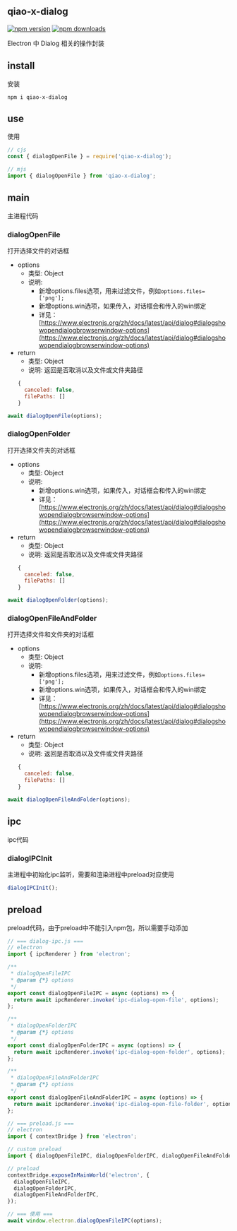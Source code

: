 ## qiao-x-dialog

[![npm version](https://img.shields.io/npm/v/qiao-x-dialog.svg?style=flat-square)](https://www.npmjs.org/package/qiao-x-dialog)
[![npm downloads](https://img.shields.io/npm/dm/qiao-x-dialog.svg?style=flat-square)](https://npm-stat.com/charts.html?package=qiao-x-dialog)

Electron 中 Dialog 相关的操作封装

## install

安装

```shell
npm i qiao-x-dialog
```

## use

使用

```javascript
// cjs
const { dialogOpenFile } = require('qiao-x-dialog');

// mjs
import { dialogOpenFile } from 'qiao-x-dialog';
```

## main

主进程代码

### dialogOpenFile

打开选择文件的对话框

- options
  - 类型: Object
  - 说明:
    - 新增options.files选项，用来过滤文件，例如`options.files=['png'];`
    - 新增options.win选项，如果传入，对话框会和传入的win绑定
    - 详见：[https://www.electronjs.org/zh/docs/latest/api/dialog#dialogshowopendialogbrowserwindow-options](https://www.electronjs.org/zh/docs/latest/api/dialog#dialogshowopendialogbrowserwindow-options)
- return
  - 类型: Object
  - 说明: 返回是否取消以及文件或文件夹路径
  ```javascript
  {
    canceled: false,
    filePaths: []
  }
  ```

```javascript
await dialogOpenFile(options);
```

### dialogOpenFolder

打开选择文件夹的对话框

- options
  - 类型: Object
  - 说明:
    - 新增options.win选项，如果传入，对话框会和传入的win绑定
    - 详见：[https://www.electronjs.org/zh/docs/latest/api/dialog#dialogshowopendialogbrowserwindow-options](https://www.electronjs.org/zh/docs/latest/api/dialog#dialogshowopendialogbrowserwindow-options)
- return
  - 类型: Object
  - 说明: 返回是否取消以及文件或文件夹路径
  ```javascript
  {
    canceled: false,
    filePaths: []
  }
  ```

```javascript
await dialogOpenFolder(options);
```

### dialogOpenFileAndFolder

打开选择文件和文件夹的对话框

- options
  - 类型: Object
  - 说明:
    - 新增options.files选项，用来过滤文件，例如`options.files=['png'];`
    - 新增options.win选项，如果传入，对话框会和传入的win绑定
    - 详见：[https://www.electronjs.org/zh/docs/latest/api/dialog#dialogshowopendialogbrowserwindow-options](https://www.electronjs.org/zh/docs/latest/api/dialog#dialogshowopendialogbrowserwindow-options)
- return
  - 类型: Object
  - 说明: 返回是否取消以及文件或文件夹路径
  ```javascript
  {
    canceled: false,
    filePaths: []
  }
  ```

```javascript
await dialogOpenFileAndFolder(options);
```

## ipc

ipc代码

### dialogIPCInit

主进程中初始化ipc监听，需要和渲染进程中preload对应使用

```javascript
dialogIPCInit();
```

## preload

preload代码，由于preload中不能引入npm包，所以需要手动添加

```javascript
// === dialog-ipc.js ===
// electron
import { ipcRenderer } from 'electron';

/**
 * dialogOpenFileIPC
 * @param {*} options
 */
export const dialogOpenFileIPC = async (options) => {
  return await ipcRenderer.invoke('ipc-dialog-open-file', options);
};

/**
 * dialogOpenFolderIPC
 * @param {*} options
 */
export const dialogOpenFolderIPC = async (options) => {
  return await ipcRenderer.invoke('ipc-dialog-open-folder', options);
};

/**
 * dialogOpenFileAndFolderIPC
 * @param {*} options
 */
export const dialogOpenFileAndFolderIPC = async (options) => {
  return await ipcRenderer.invoke('ipc-dialog-open-file-folder', options);
};

// === preload.js ===
// electron
import { contextBridge } from 'electron';

// custom preload
import { dialogOpenFileIPC, dialogOpenFolderIPC, dialogOpenFileAndFolderIPC } from 'dialog-preload.js';

// preload
contextBridge.exposeInMainWorld('electron', {
  dialogOpenFileIPC,
  dialogOpenFolderIPC,
  dialogOpenFileAndFolderIPC,
});

// === 使用 ===
await window.electron.dialogOpenFileIPC(options);
```

